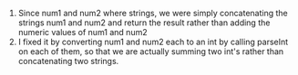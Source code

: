 1. Since num1 and num2 where strings, we were simply concatenating the strings num1 and num2 and return the result rather than adding the numeric values of num1 and num2
2. I fixed it by converting num1 and num2 each to an int by calling parseInt on each of them, so that we are actually summing two int's rather than concatenating two strings.